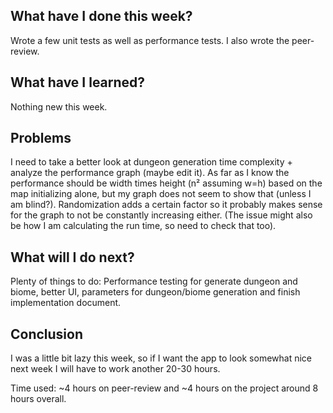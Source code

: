 ## What have I done this week?

Wrote a few unit tests as well as performance tests. I also wrote the peer-review.

## What have I learned?

Nothing new this week.

## Problems

I need to take a better look at dungeon generation time complexity + analyze the performance graph (maybe edit it). As far as I know the performance should be width times height (n² assuming w=h) based on the map initializing alone, but my graph does not seem to show that (unless I am blind?). Randomization adds a certain
factor so it probably makes sense for the graph to not be constantly increasing either. (The issue might also be how I am calculating the run time, so need to check that too).

## What will I do next?

Plenty of things to do:
Performance testing for generate dungeon and biome, better UI, parameters for dungeon/biome generation and finish implementation document.

## Conclusion

I was a little bit lazy this week, so if I want the app to look somewhat nice next week I will have to work another 20-30 hours.

Time used: ~4 hours on peer-review and ~4 hours on the project around 8 hours overall.
